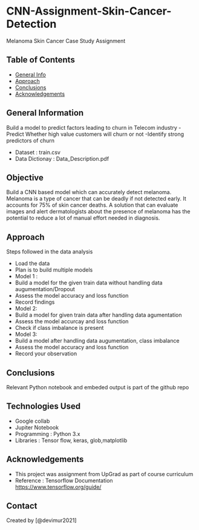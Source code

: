 # CNN-Assignment-Skin-Cancer-Detection
Melanoma Skin Cancer Case Study Assignment


## Table of Contents
* [General Info](#general-information)
* [Approach](#technologies-used)
* [Conclusions](#conclusions)
* [Acknowledgements](#acknowledgements)



## General Information
Build a model to predict factors leading to churn in Telecom industry
-Predict Whether high value customers will churn or not
-Identify strong predictors of churn  
- Dataset         : train.csv
- Data Dictionay  : Data_Description.pdf


## Objective
Build a CNN based model which can accurately detect melanoma. Melanoma is a type of cancer that can be deadly if not detected early. It accounts for 75% of skin cancer deaths. A solution that can evaluate images and alert dermatologists about the presence of melanoma has the potential to reduce a lot of manual effort needed in diagnosis.

## Approach
Steps followed in the data analysis
- Load the data
- Plan is to build multiple models 
- Model 1 :
-   Build a model for the given train data without handling data augumentation/Dropout
-   Assess the model accuracy and loss function
-   Record findings
- Model 2:
-   Build a model for given train data after handling data agumentation
-   Assess the model accurcay and loss function
-   Check if class imbalance is present
- Model 3:
-   Build a model after handling data augumentation, class imbalance
-   Assess the model accuracy and loss function 
-   Record your observation
  
 
## Conclusions
Relevant Python notebook and embeded output is part of the github repo

## Technologies Used
- Google collab
- Jupiter Notebook
- Programming : Python 3.x
- Libraries : Tensor flow, keras, glob,matplotlib


## Acknowledgements
- This project was assignment from UpGrad as part of course curriculum
- Reference : Tensorflow Documentation https://www.tensorflow.org/guide/


## Contact
Created by [@devimur2021] 
